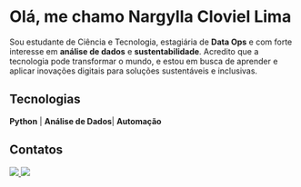 # Olá, me chamo Nargylla Cloviel Lima

Sou estudante de Ciência e Tecnologia, estagiária de **Data Ops** e com forte interesse em **análise de dados** e **sustentabilidade**. Acredito que a tecnologia pode transformar o mundo, e estou em busca de aprender e aplicar inovações digitais para soluções sustentáveis e inclusivas.

## Tecnologias
**Python** | **Análise de Dados**| **Automação** 
## Contatos

<div>
  <a href="https://instagram.com/nanda._.c" target="_blank">
    <img loading="lazy" src="https://img.shields.io/badge/-Instagram-%23E4405F?style=for-the-badge&logo=instagram&logoColor=white" target="_blank">
  </a>
  <a href="https://www.linkedin.com/in/nargylla-lima-029669217" target="_blank">
    <img loading="lazy" src="https://img.shields.io/badge/-LinkedIn-%230077B5?style=for-the-badge&logo=linkedin&logoColor=white" target="_blank">
  </a>
</div>
